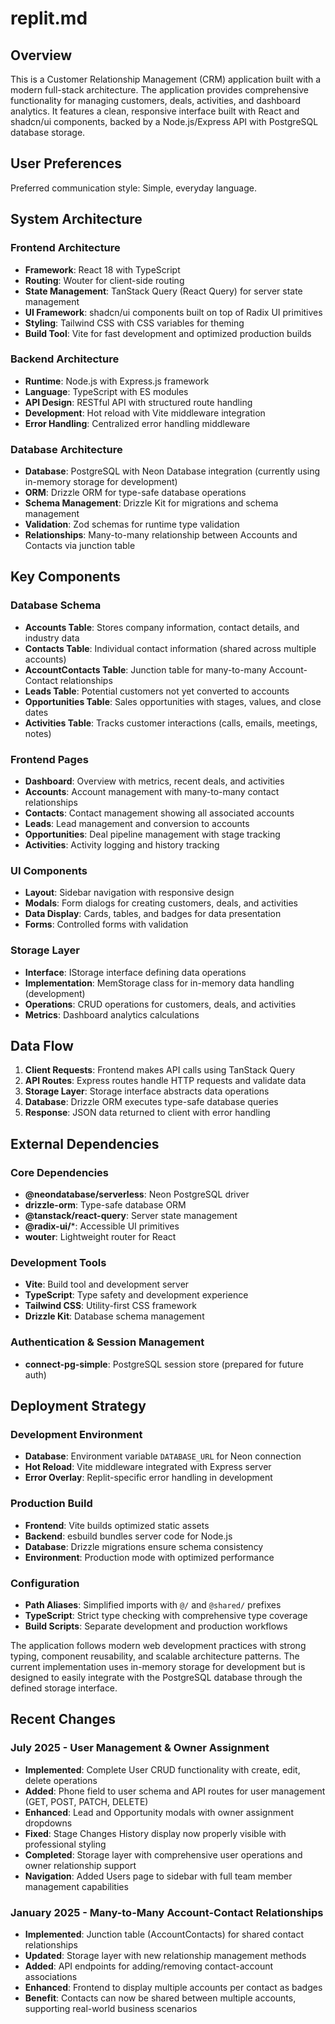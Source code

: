 # replit.md

## Overview

This is a Customer Relationship Management (CRM) application built with a modern full-stack architecture. The application provides comprehensive functionality for managing customers, deals, activities, and dashboard analytics. It features a clean, responsive interface built with React and shadcn/ui components, backed by a Node.js/Express API with PostgreSQL database storage.

## User Preferences

Preferred communication style: Simple, everyday language.

## System Architecture

### Frontend Architecture
- **Framework**: React 18 with TypeScript
- **Routing**: Wouter for client-side routing
- **State Management**: TanStack Query (React Query) for server state management
- **UI Framework**: shadcn/ui components built on top of Radix UI primitives
- **Styling**: Tailwind CSS with CSS variables for theming
- **Build Tool**: Vite for fast development and optimized production builds

### Backend Architecture
- **Runtime**: Node.js with Express.js framework
- **Language**: TypeScript with ES modules
- **API Design**: RESTful API with structured route handling
- **Development**: Hot reload with Vite middleware integration
- **Error Handling**: Centralized error handling middleware

### Database Architecture
- **Database**: PostgreSQL with Neon Database integration (currently using in-memory storage for development)
- **ORM**: Drizzle ORM for type-safe database operations
- **Schema Management**: Drizzle Kit for migrations and schema management
- **Validation**: Zod schemas for runtime type validation
- **Relationships**: Many-to-many relationship between Accounts and Contacts via junction table

## Key Components

### Database Schema
- **Accounts Table**: Stores company information, contact details, and industry data
- **Contacts Table**: Individual contact information (shared across multiple accounts)
- **AccountContacts Table**: Junction table for many-to-many Account-Contact relationships
- **Leads Table**: Potential customers not yet converted to accounts
- **Opportunities Table**: Sales opportunities with stages, values, and close dates
- **Activities Table**: Tracks customer interactions (calls, emails, meetings, notes)

### Frontend Pages
- **Dashboard**: Overview with metrics, recent deals, and activities
- **Accounts**: Account management with many-to-many contact relationships
- **Contacts**: Contact management showing all associated accounts
- **Leads**: Lead management and conversion to accounts
- **Opportunities**: Deal pipeline management with stage tracking
- **Activities**: Activity logging and history tracking

### UI Components
- **Layout**: Sidebar navigation with responsive design
- **Modals**: Form dialogs for creating customers, deals, and activities
- **Data Display**: Cards, tables, and badges for data presentation
- **Forms**: Controlled forms with validation

### Storage Layer
- **Interface**: IStorage interface defining data operations
- **Implementation**: MemStorage class for in-memory data handling (development)
- **Operations**: CRUD operations for customers, deals, and activities
- **Metrics**: Dashboard analytics calculations

## Data Flow

1. **Client Requests**: Frontend makes API calls using TanStack Query
2. **API Routes**: Express routes handle HTTP requests and validate data
3. **Storage Layer**: Storage interface abstracts data operations
4. **Database**: Drizzle ORM executes type-safe database queries
5. **Response**: JSON data returned to client with error handling

## External Dependencies

### Core Dependencies
- **@neondatabase/serverless**: Neon PostgreSQL driver
- **drizzle-orm**: Type-safe database ORM
- **@tanstack/react-query**: Server state management
- **@radix-ui/***: Accessible UI primitives
- **wouter**: Lightweight router for React

### Development Tools
- **Vite**: Build tool and development server
- **TypeScript**: Type safety and development experience
- **Tailwind CSS**: Utility-first CSS framework
- **Drizzle Kit**: Database schema management

### Authentication & Session Management
- **connect-pg-simple**: PostgreSQL session store (prepared for future auth)

## Deployment Strategy

### Development Environment
- **Database**: Environment variable `DATABASE_URL` for Neon connection
- **Hot Reload**: Vite middleware integrated with Express server
- **Error Overlay**: Replit-specific error handling in development

### Production Build
- **Frontend**: Vite builds optimized static assets
- **Backend**: esbuild bundles server code for Node.js
- **Database**: Drizzle migrations ensure schema consistency
- **Environment**: Production mode with optimized performance

### Configuration
- **Path Aliases**: Simplified imports with `@/` and `@shared/` prefixes
- **TypeScript**: Strict type checking with comprehensive type coverage
- **Build Scripts**: Separate development and production workflows

The application follows modern web development practices with strong typing, component reusability, and scalable architecture patterns. The current implementation uses in-memory storage for development but is designed to easily integrate with the PostgreSQL database through the defined storage interface.

## Recent Changes

### July 2025 - User Management & Owner Assignment
- **Implemented**: Complete User CRUD functionality with create, edit, delete operations
- **Added**: Phone field to user schema and API routes for user management (GET, POST, PATCH, DELETE)
- **Enhanced**: Lead and Opportunity modals with owner assignment dropdowns
- **Fixed**: Stage Changes History display now properly visible with professional styling
- **Completed**: Storage layer with comprehensive user operations and owner relationship support
- **Navigation**: Added Users page to sidebar with full team member management capabilities

### January 2025 - Many-to-Many Account-Contact Relationships
- **Implemented**: Junction table (AccountContacts) for shared contact relationships
- **Updated**: Storage layer with new relationship management methods
- **Added**: API endpoints for adding/removing contact-account associations
- **Enhanced**: Frontend to display multiple accounts per contact as badges
- **Benefit**: Contacts can now be shared between multiple accounts, supporting real-world business scenarios